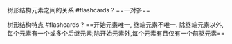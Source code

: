 树形结构元素之间的关系 #flashcards 
?
==一对多==
<!--ID: 1706082289136-->

<!--SR:!2024-01-26,3,266-->

树形结构特点 #flashcards 
?
==开始元素唯一, 终端元素不唯一. 除终端元素以外,每个元素有一个或多个后继元素;除开始元素外,每个元素有且仅有一个前驱元素==
<!--ID: 1706082297587-->

<!--SR:!2024-01-24,1,210-->
